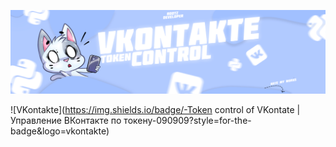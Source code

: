![Header](https://github.com/1chups/tokenvk/blob/main/assets/shapka.png)


![VKontakte](https://img.shields.io/badge/-Token control of VKontate | Управление ВКонтакте по токену-090909?style=for-the-badge&logo=vkontakte)
